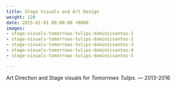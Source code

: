 ```yaml
---
title: Stage Visuals and Art Design
weight: 120
date: 2015-01-01 00:00:00 +0000
images:
- stage-visuals-tomorrows-tulips-dominicsantos-1
- stage-visuals-tomorrows-tulips-dominicsantos-2
- stage-visuals-tomorrows-tulips-dominicsantos-3
- stage-visuals-tomorrows-tulips-dominicsantos-4
- stage-visuals-tomorrows-tulips-dominicsantos-5

---
```

Art Direction and Stage visuals for _Tomorrows Tulips_. — 2013-2016